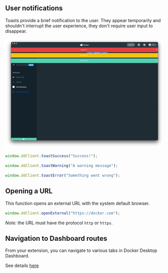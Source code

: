 ## User notifications

Toasts provide a brief notification to the user. They appear temporarily and
shouldn't interrupt the user experience, they don't require user input to disappear.

![Toast messages](./images/toast.png)

```typescript
window.ddClient.toastSuccess("Success!");
```

```typescript
window.ddClient.toastWarning("A warning message");
```

```typescript
window.ddClient.toastError("Something went wrong");
```

## Opening a URL

This function opens an external URL with the system default browser.

```typescript
window.ddClient.openExternal("https://docker.com");
```

_Note:_ the URL must have the protocol `http` or `https`.

## Navigation to Dashboard routes

From your extension, you can navigate to various tabs in Docker Desktop Dashboard.

See details [here](dashboard-routes-navigation.md)
